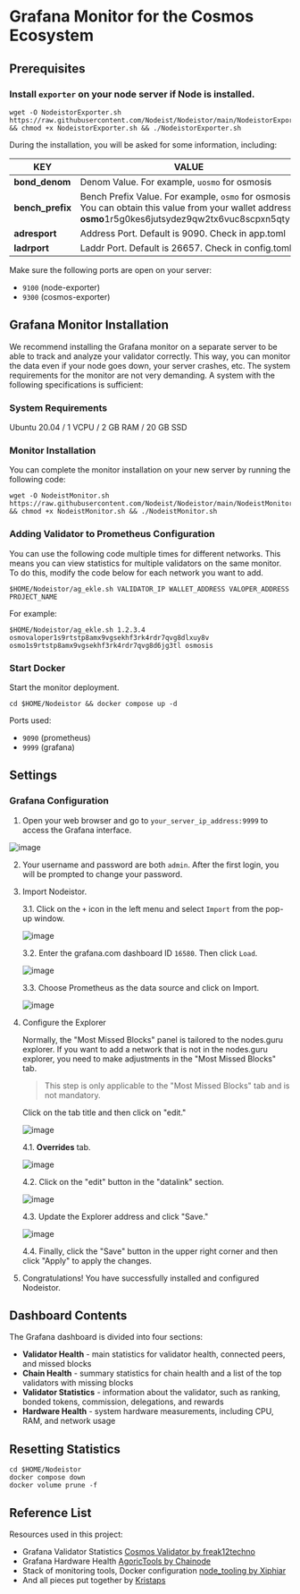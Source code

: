 # Grafana Monitor for the Cosmos Ecosystem
## Prerequisites
### Install `exporter` on your node server if Node is installed.

```shell
wget -O NodeistorExporter.sh https://raw.githubusercontent.com/Nodeist/Nodeistor/main/NodeistorExporter && chmod +x NodeistorExporter.sh && ./NodeistorExporter.sh
```

During the installation, you will be asked for some information, including:

| KEY           | VALUE                                                        |
| ------------- | ------------------------------------------------------------ |
| **bond_denom**| Denom Value. For example, `uosmo` for osmosis                |
| **bench_prefix**| Bench Prefix Value. For example, `osmo` for osmosis. You can obtain this value from your wallet address. **osmo**1r5g0kes6jutsydez9qw2tx6vuc8scpxn5qtyle |
| **adresport** | Address Port. Default is 9090. Check in app.toml           |
| **ladrport**  | Laddr Port. Default is 26657. Check in config.toml.        |

Make sure the following ports are open on your server:
- `9100` (node-exporter)
- `9300` (cosmos-exporter)

## Grafana Monitor Installation

We recommend installing the Grafana monitor on a separate server to be able to track and analyze your validator correctly. This way, you can monitor the data even if your node goes down, your server crashes, etc. The system requirements for the monitor are not very demanding. A system with the following specifications is sufficient:

### System Requirements

Ubuntu 20.04 / 1 VCPU / 2 GB RAM / 20 GB SSD

### Monitor Installation

You can complete the monitor installation on your new server by running the following code:

```shell
wget -O NodeistMonitor.sh https://raw.githubusercontent.com/Nodeist/Nodeistor/main/NodeistMonitor && chmod +x NodeistMonitor.sh && ./NodeistMonitor.sh
```

### Adding Validator to Prometheus Configuration

You can use the following code multiple times for different networks. This means you can view statistics for multiple validators on the same monitor. To do this, modify the code below for each network you want to add.

```shell
$HOME/Nodeistor/ag_ekle.sh VALIDATOR_IP WALLET_ADDRESS VALOPER_ADDRESS PROJECT_NAME
```

For example:

```shell
$HOME/Nodeistor/ag_ekle.sh 1.2.3.4 osmovaloper1s9rtstp8amx9vgsekhf3rk4rdr7qvg8dlxuy8v osmo1s9rtstp8amx9vgsekhf3rk4rdr7qvg8d6jg3tl osmosis
```

### Start Docker

Start the monitor deployment.

```shell
cd $HOME/Nodeistor && docker compose up -d
```

Ports used:
- `9090` (prometheus)
- `9999` (grafana)

## Settings

### Grafana Configuration

1. Open your web browser and go to `your_server_ip_address:9999` to access the Grafana interface.

![image](https://i.hizliresim.com/q5v1rxg.png)

2. Your username and password are both `admin`. After the first login, you will be prompted to change your password.

3. Import Nodeistor.

   3.1. Click on the `+` icon in the left menu and select `Import` from the pop-up window.

   ![image](https://i.hizliresim.com/g76skvm.png)

   3.2. Enter the grafana.com dashboard ID `16580`. Then click `Load`.

   ![image](https://i.hizliresim.com/2c4ely8.png)

   3.3. Choose Prometheus as the data source and click on Import.

   ![image](https://i.hizliresim.com/achuede.png)

4. Configure the Explorer

   Normally, the "Most Missed Blocks" panel is tailored to the nodes.guru explorer. If you want to add a network that is not in the nodes.guru explorer, you need to make adjustments in the "Most Missed Blocks" tab.

   > This step is only applicable to the "Most Missed Blocks" tab and is not mandatory.

   Click on the tab title and then click on "edit."

   ![image](https://i.hizliresim.com/7g70srb.png)

   4.1. **Overrides** tab.

   ![image](https://i.hizliresim.com/abdah90.png)

   4.2. Click on the "edit" button in the "datalink" section.

   ![image](https://i.hizliresim.com/gpqoyah.png)

   4.3. Update the Explorer address and click "Save."

   ![image](https://i.hizliresim.com/b1st4xn.png)

   4.4. Finally, click the "Save" button in the upper right corner and then click "Apply" to apply the changes.

5. Congratulations! You have successfully installed and configured Nodeistor.

## Dashboard Contents

The Grafana dashboard is divided into four sections:

- **Validator Health** - main statistics for validator health, connected peers, and missed blocks
- **Chain Health** - summary statistics for chain health and a list of the top validators with missing blocks
- **Validator Statistics** - information about the validator, such as ranking, bonded tokens, commission, delegations, and rewards
- **Hardware Health** - system hardware measurements, including CPU, RAM, and network usage

## Resetting Statistics

```shell
cd $HOME/Nodeistor
docker compose down
docker volume prune -f
```

## Reference List

Resources used in this project:

- Grafana Validator Statistics [Cosmos Validator by freak12techno](https://grafana.com/grafana/dashboards/14914)
- Grafana Hardware Health [AgoricTools by Chainode](https://github.com/Chainode/AgoricTools)
- Stack of monitoring tools, Docker configuration [node_tooling by Xiphiar](https://github.com/Xiphiar/node_tooling/)
- And all pieces put together by [Kristaps](https://github.com/kj89)
```

